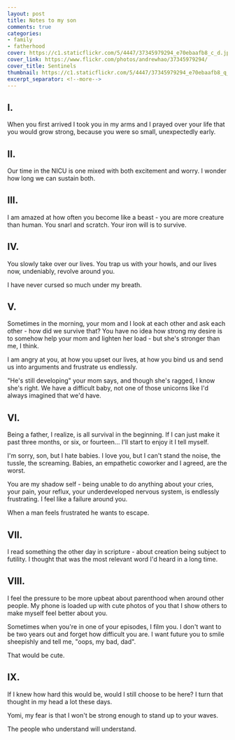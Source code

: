 ```yaml
---
layout: post
title: Notes to my son
comments: true
categories:
- family
- fatherhood
cover: https://c1.staticflickr.com/5/4447/37345979294_e70ebaafb8_c_d.jpg
cover_link: https://www.flickr.com/photos/andrewhao/37345979294/
cover_title: Sentinels
thumbnail: https://c1.staticflickr.com/5/4447/37345979294_e70ebaafb8_q_d.jpg
excerpt_separator: <!--more-->
---
```


## I.

When you first arrived I took you in my arms and I prayed over your life that you would grow strong, because you were so small, unexpectedly early.

<!--more-->

## II.

Our time in the NICU is one mixed with both excitement and worry. I wonder how long we can sustain both.

## III.

I am amazed at how often you become like a beast - you are more creature than human. You snarl and scratch. Your iron will is to survive.

## IV.

You slowly take over our lives. You trap us with your howls, and our lives now, undeniably, revolve around you.

I have never cursed so much under my breath.

## V.

Sometimes in the morning, your mom and I look at each other and ask each other - how did we survive that? You have no idea how strong my desire is to somehow help your mom and lighten her load - but she's stronger than me, I think.

I am angry at you, at how you upset our lives, at how you bind us and send us into arguments and frustrate us endlessly.

"He's still developing" your mom says, and though she's ragged, I know she's right. We have a difficult baby, not one of those unicorns like I'd always imagined that we'd have.

## VI.

Being a father, I realize, is all survival in the beginning. If I can just make it past three months, or six, or fourteen... I'll start to enjoy it I tell myself.

I'm sorry, son, but I hate babies. I love you, but I can't stand the noise, the tussle, the screaming. Babies, an empathetic coworker and I agreed, are the worst.

You are my shadow self - being unable to do anything about your cries, your pain, your reflux, your underdeveloped nervous system, is endlessly frustrating. I feel like a failure around you.

When a man feels frustrated he wants to escape.

## VII.

I read something the other day in scripture - about creation being subject to futility. I thought that was the most relevant word I'd heard in a long time.

## VIII.

I feel the pressure to be more upbeat about parenthood when around other people. My phone is loaded up with cute photos of you that I show others to make myself feel better about you.

Sometimes when you're in one of your episodes, I film you. I don't want to be two years out and forget how difficult you are. I want future you to smile sheepishly and tell me, "oops, my bad, dad".

That would be cute.

## IX.

If I knew how hard this would be, would I still choose to be here? I turn that thought in my head a lot these days.

Yomi, my fear is that I won't be strong enough to stand up to your waves.

The people who understand will understand.


